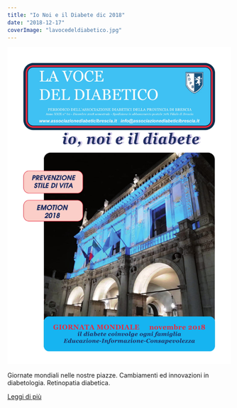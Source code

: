 ```yaml
---
title: "Io Noi e il Diabete dic 2018"
date: "2018-12-17"
coverImage: "lavocedeldiabetico.jpg"
---
```


![](images/lavocedeldiabetico.jpg)


Giornate mondiali nelle nostre piazze. Cambiamenti ed innovazioni in diabetologia. Retinopatia diabetica.
<div class="link-box"><a href="{{ base_url }}/la-nostra-associazione/la-mission-dellassociazione" class="theme-btn btn-style-two"><span class="btn-title">Leggi di più</span></a></div>

<!-- \[/vc\_column\_text\]\[vc\_column\_text\]

#### [View](http://198.211.122.197/diabetwp/wordpress/wp-content/uploads/2020/01/Io-noi-e-il-diabete-dic-2018.pdf) | [Download](http://198.211.122.197/diabetwp/wordpress/wp-content/uploads/2020/01/Io-noi-e-il-diabete-dic-2018.pdf)

\[/vc\_column\_text\]\[/vc\_column\]\[vc\_column width="1/2"\]\[dt\_fancy\_image image\_id="2138" width="300" height="500"\]\[/vc\_column\]\[/vc\_row\] -->
